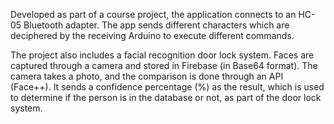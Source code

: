Developed as part of a course project, the application connects to an HC-05 Bluetooth adapter. The app sends different characters which are deciphered by the receiving Arduino to execute different commands.

The project also includes a facial recognition door lock system. Faces are captured through a camera and stored in Firebase (in Base64 format). The camera takes a photo, and the comparison is done through an API (Face++). It sends a confidence percentage (%) as the result, which is used to determine if the person is in the database or not, as part of the door lock system.

